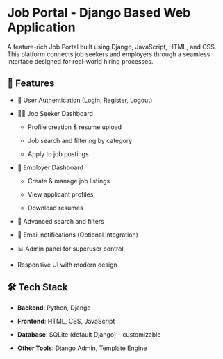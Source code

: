 #  Job Portal - Django Based Web Application

A feature-rich Job Portal built using Django, JavaScript, HTML, and CSS. This platform connects job seekers and employers through a seamless interface designed for real-world hiring processes.

## 🚀 Features

- 🔐 User Authentication (Login, Register, Logout)
  
- 🧑‍💻 Job Seeker Dashboard
  
  - Profile creation & resume upload
    
  - Job search and filtering by category
    
  - Apply to job postings
    
- 🏢 Employer Dashboard
  
  - Create & manage job listings
    
  - View applicant profiles
    
  - Download resumes
    
- 🔎 Advanced search and filters
  
- 📧 Email notifications (Optional integration)
  
- 📊 Admin panel for superuser control
  
- Responsive UI with modern design
  

## 🛠️ Tech Stack

- **Backend**: Python, Django
  
- **Frontend**: HTML, CSS, JavaScript
  
- **Database**: SQLite (default Django) – customizable
  
- **Other Tools**: Django Admin, Template Engine
  



